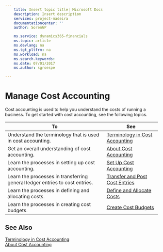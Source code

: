 ```yaml
---
    title: Insert topic title| Microsoft Docs
    description: Insert description
    services: project-madeira
    documentationcenter: ''
    author: SorenGP

    ms.service: dynamics365-financials
    ms.topic: article
    ms.devlang: na
    ms.tgt_pltfrm: na
    ms.workload: na
    ms.search.keywords:
    ms.date: 07/01/2017
    ms.author: sgroespe

---
```

# Manage Cost Accounting
Cost accounting is used to help you understand the costs of running a business. To get started with cost accounting, see the following topics.  

|To|See|  
|--------|---------|  
|Understand the terminology that is used in cost accounting.|[Terminology in Cost Accounting](terminology-in-cost-accounting.md)|  
|Get an overall understanding of cost accounting.|[About Cost Accounting](about-cost-accounting.md)|  
|Learn the processes in setting up cost accounting.|[Set Up Cost Accounting](set-up-cost-accounting.md)|  
|Learn the processes in transferring general ledger entries to cost entries.|[Transfer and Post Cost Entries](transfer-and-post-cost-entries.md)|  
|Learn the processes in defining and allocating costs.|[Define and Allocate Costs](define-and-allocate-costs.md)|  
|Learn the processes in creating cost budgets.|[Create Cost Budgets](create-cost-budgets.md)|  

## See Also  
 [Terminology in Cost Accounting](terminology-in-cost-accounting.md)   
 [About Cost Accounting](about-cost-accounting.md)
